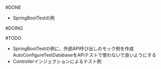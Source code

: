 #DONE
* SpringBootTestの例

#DOING


#TODO
* SpringBootTestの例に、外部API呼び出しのモック例を作成
AutoConfigureTestDatabaseをAPiテストで使わないで良いようにする
* Controllerインジェクションによるテスト例


